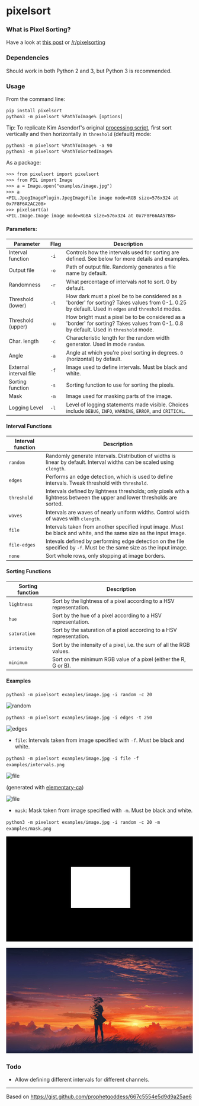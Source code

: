 # pixelsort

### What is Pixel Sorting?

Have a look at [this post](http://satyarth.me/articles/pixel-sorting/) or [/r/pixelsorting](http://www.reddit.com/r/pixelsorting/top/)

### Dependencies

Should work in both Python 2 and 3, but Python 3 is recommended.

### Usage

From the command line:

```
pip install pixelsort
python3 -m pixelsort %PathToImage% [options]
```

Tip: To replicate Kim Asendorf's original [processing script](https://github.com/kimasendorf/ASDFPixelSort), first sort vertically and then horizontally in `threshold` (default) mode:

```
python3 -m pixelsort %PathToImage% -a 90
python3 -m pixelsort %PathToSortedImage%
```

As a package:

```
>>> from pixelsort import pixelsort
>>> from PIL import Image
>>> a = Image.open("examples/image.jpg")
>>> a
<PIL.JpegImagePlugin.JpegImageFile image mode=RGB size=576x324 at 0x7F8F6A2AC208>
>>> pixelsort(a)
<PIL.Image.Image image mode=RGBA size=576x324 at 0x7F8F66AA57B8>
```

#### Parameters:

Parameter 			| Flag 	| Description
--------------------|-------|------------
Interval function 	| `-i`	| Controls how the intervals used for sorting are defined. See below for more details and examples.
Output file 		| `-o`	| Path of output file. Randomly generates a file name by default.
Randomness 			| `-r`	| What percentage of intervals *not* to sort. 0 by default.
Threshold (lower) 	| `-t`	| How dark must a pixel be to be considered as a 'border' for sorting? Takes values from 0-1. 0.25 by default. Used in `edges` and `threshold` modes.
Threshold (upper) 	| `-u`	| How bright must a pixel be to be considered as a 'border' for sorting? Takes values from 0-1. 0.8 by default. Used in `threshold` mode.
Char. length		| `-c`	| Characteristic length for the random width generator. Used in mode `random`.
Angle 				| `-a`	| Angle at which you're pixel sorting in degrees. `0` (horizontal) by default.
External interval file 	| `-f` 	| Image used to define intervals. Must be black and white.
Sorting function    | `-s`  | Sorting function to use for sorting the pixels.
Mask    | `-m`  | Image used for masking parts of the image.
Logging Level    | `-l`  | Level of logging statements made visible. Choices include `DEBUG`, `INFO`, `WARNING`, `ERROR`, and `CRITICAL`.

#### Interval Functions

Interval function 	| Description
--------------------|------------
`random`			| Randomly generate intervals. Distribution of widths is linear by default. Interval widths can be scaled using `clength`.
`edges`				| Performs an edge detection, which is used to define intervals. Tweak threshold with `threshold`.
`threshold`			| Intervals defined by lightness thresholds; only pixels with a lightness between the upper and lower thresholds are sorted.
`waves`				| Intervals are waves of nearly uniform widths. Control width of waves with `clength`.
`file`				| Intervals taken from another specified input image. Must be black and white, and the same size as the input image.
`file-edges`		| Intevals defined by performing edge detection on the file specified by `-f`. Must be the same size as the input image.
`none`				| Sort whole rows, only stopping at image borders.


#### Sorting Functions

Sorting function    | Description
--------------------|------------
`lightness`         | Sort by the lightness of a pixel according to a HSV representation.
`hue`               | Sort by the hue of a pixel according to a HSV representation.
`saturation`        | Sort by the saturation of a pixel according to a HSV representation.
`intensity`         | Sort by the intensity of a pixel, i.e. the sum of all the RGB values.
`minimum`           | Sort on the minimum RGB value of a pixel (either the R, G or B).

#### Examples

`python3 -m pixelsort examples/image.jpg -i random -c 20`

![random](/examples/random.png)

`python3 -m pixelsort examples/image.jpg -i edges -t 250`

![edges](/examples/edges.png)

* `file`: Intervals taken from image specified with `-f`. Must be black and white.

`python3 -m pixelsort examples/image.jpg -i file -f examples/intervals.png `

![file](/examples/intervals.png)

(generated with [elementary-ca](https://github.com/satyarth/elementary-ca))

![file](/examples/file.png)

* `mask`: Mask taken from image specified with `-m`. Must be black and white.

`python3 -m pixelsort examples/image.jpg -i random -c 20 -m examples/mask.png`

![file](/examples/mask.png)

![file](/examples/masked.png)

### Todo

* Allow defining different intervals for different channels.

---

Based on https://gist.github.com/prophetgoddess/667c5554e5d9d9a25ae6
